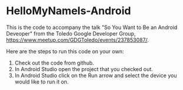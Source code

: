 # HelloMyNameIs-Android

This is the code to accompany the talk "So You Want to Be an Android Deveoper" from the Toledo Google Developer Group, https://www.meetup.com/GDGToledo/events/237853087/.

Here are the steps to run this code on your own:

1. Check out the code from github.
2. In Android Studio open the project that you checked out.
3. In Android Studio click on the Run arrow and select the device you would like to run it on.
